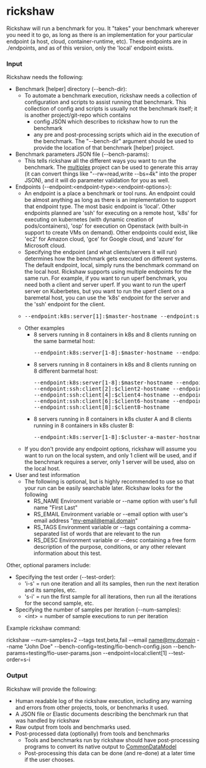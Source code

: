# rickshaw
Rickshaw will run a benchmark for you.  It "takes" your benchmark wherever you need it to go, as long as there is an implementation for your particular endpoint (a host, cloud, container-runtime, etc).  These endpoints are in ./endpoints, and as of this version, only the 'local' endpoint exists.

### Input

Rickshaw needs the following:
- Benchmark \[helper\] directory (--bench-dir):
  - To automate a benchmark execution, rickshaw needs a collection of configuration and scripts to assist running that benchmark.  This collection of config and scripts is usually not the benchmark itself; it is another project/git-repo which contains
    - config JSON which describes to rickshaw how to run the benchmark
    - any pre and post-processing scripts which aid in the execution of the benchmark.
    The "--bench-dir" argument should be used to provide the location of that benchmark [helper] project. 
- Benchmark parameters JSON file (--bench-params):
  - This tells rickshaw all the different ways you want to run the benchmark.  The [multiplex](https://github.com/perftool-incubator/multiplex) project can be used to generate this array (it can convert things like "--rw=read,write --bs=4k" into the proper JSON), and it will do parameter validation for you as well.
- Endpoints (--endpoint:\<endpoint-type\>:\<endpoint-options\>):
  - An endpoint is a place a benchmark or tool runs.  An endpoint could be almost anything as long as there is an implementation to support that endpoint type.  The most basic endpoint is 'local'.  Other endpoints planned are 'ssh' for executing on a remote host, 'k8s' for executing on kubernetes (with dynamic creation of pods/containers), 'osp' for execution on Openstack (with built-in support to create VMs on demand).  Other endpoints could exist, like 'ec2' for Amazon cloud, 'gce' for Google cloud, and 'azure' for Microsoft cloud.
  - Specifying the endpoint (and what clients/servers it will run) determines how the benchmark gets executed on different systems.  The default endpoint, local, simply runs the benchmark command on the local host.  Rickshaw supports using multiple endpoints for the same run.  For example, if you want to run uperf benchmark, you need both a client and server uperf.  If you want to run the uperf server on Kuberbetes, but you want to run the uperf client on a baremetal host, you can use the 'k8s' endpoint for the server and the 'ssh' endpoint for the client.
  - <pre>--endpoint:k8s:server[1]:$master-hostname --endpoint:ssh:client[1]:$client-hostname</pre>
  - Other examples
    - 8 servers running in 8 containers in k8s and 8 clients running on the same barmetal host:  
      <pre>--endpoint:k8s:server[1-8]:$master-hostname --endpoint:ssh:client[1-8]:$client-hostname</pre>
    - 8 servers running in 8 containers in k8s and 8 clients running on 8 different barmetal host:  
      <pre>--endpoint:k8s:server[1-8]:$master-hostname --endpoint:ssh:client[1]:$client1-hostname \
      --endpoint:ssh:client[2]:$client2-hostname --endpoint:ssh:client[3]:$client3-hostname \
      --endpoint:ssh:client[4]:$client4-hostname --endpoint:ssh:client[5]:$client5-hostname \
      --endpoint:ssh:client[6]:$client6-hostname --endpoint:ssh:client[7]:$client7-hostname \
      --endpoint:ssh:client[8]:$client8-hostname </pre>  
    - 8 servers running in 8 containers in k8s cluster A and 8 clients running in 8 containers in k8s cluster B:  
      <pre>--endpoint:k8s:server[1-8]:$cluster-a-master-hostname --endpoint:k8s:client[1-8]:$cluster-b-master-hostname</pre>
  - If you don't provide any endpoint options, rickshaw will assume you want to run on the local system, and only 1 client will be used, and if the benchmark requires a server, only 1 server will be used, also on the local host.  
- User and test information
  - The following is optional, but is highly recommended to use so that your run can be easily searchable later.  Rickshaw looks for the following
    - RS_NAME Environment variable or --name option with user's full name "First Last"
    - RS_EMAIL Environment variable or --email option with user's email address "my-email@email.domain"
    - RS_TAGS Environment variable or --tags containing a comma-separated list of words that are relevant to the run
    - RS_DESC Environment variable or --desc containing a free form description of the purpose, conditions, or any other relevant information about this test.

Other, optional paramers include:
- Specifying the test order (--test-order):
  - 'i-s' = run one iteration and all its samples, then run the next iteration and its samples, etc.
  - 's-i' = run the first sample for all iterations, then run all the iterations for the second sample, etc.
- Specifying the number of samples per iteration (--num-samples):
  - \<int\> = number of sample executions to run per iteration

Example rickshaw command:

rickshaw --num-samples=2 --tags test,beta,fail --email name@my.domain --name "John Doe"  --bench-config=testing/fio-bench-config.json --bench-params=testing/fio-user-params.json --endpoint=local:client[1] --test-order=s-i
    
  
### Output
  
Rickshaw will provide the following:
- Human readable log of the rickshaw execution, including any warning and errors from other projects, tools, or benchmarks it used.
- A JSON file or Elastic documents describing the benchmark run that was handled by rickshaw
- Raw output from tools and benchmarks used.
- Post-processed data (optionally) from tools and benchmarks
  - Tools and benchmarks run by rickshaw should have post-processing programs to convert its native output to [CommonDataModel](https://github.com/perftool-incubator/CommonDataModel)
  - Post-processing this data can be done (and re-done) at a later time if the user chooses.
  
